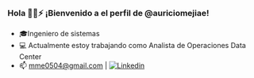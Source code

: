 ### Hola 👋💚⚡  ¡Bienvenido a el perfil de @auriciomejiae!

- 🎓Ingeniero de sistemas 
- 💻 Actualmente estoy trabajando como Analista de Operaciones Data Center
- 📫 mme0504@gmail.com | [ ![Linkedin](https://img.icons8.com/color/48/000000/linkedin.png) ](https://www.linkedin.com/in/mauriciomejiae/)

<!--
**mauriciomejiae/mauriciomejiae** is a ✨ _special_ ✨ repository because its `README.md` (this file) appears on your GitHub profile.

-->

